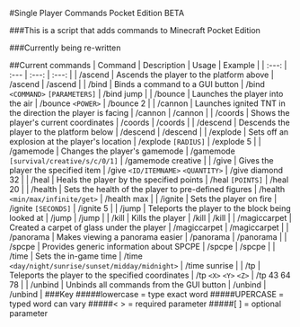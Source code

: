#Single Player Commands Pocket Edition BETA

###This is a script that adds commands to Minecraft Pocket Edition

###Currently being re-written

##Current commands
| Command | Description | Usage | Example |
| :---: | :--- | :---: | :---: |
| /ascend | Ascends the player to the platform above | /ascend | /ascend |
| /bind | Binds a command to a GUI button | /bind `<COMMAND>` `[PARAMETERS]` | /bind jump |
| /bounce | Launches the player into the air | /bounce `<POWER>` | /bounce 2 |
| /cannon | Launches ignited TNT in the direction the player is facing | /cannon | /cannon |
| /coords | Shows the player's current coordinates | /coords | /coords |
| /descend | Descends the player to the platform below | /descend | /descend |
| /explode | Sets off an explosion at the player's location | /explode `[RADIUS]` | /explode 5 |
| /gamemode | Changes the player's gamemode | /gamemode `[survival/creative/s/c/0/1]` | /gamemode creative |
| /give | Gives the player the specified item | /give `<ID/ITEMNAME>` `<QUANTITY>` | /give diamond 32 |
| /heal | Heals the player by the specified points | /heal `[POINTS]` | /heal 20 |
| /health | Sets the health of the player to pre-defined figures | /health `<min/max/infinite/get>` | /health max |
| /ignite | Sets the player on fire | /ignite `[SECONDS]` | /ignite 5 |
| /jump | Teleports the player to the block being looked at | /jump | /jump |
| /kill | Kills the player | /kill | /kill |
| /magiccarpet | Created a carpet of glass under the player | /magiccarpet | /magiccarpet |
| /panorama | Makes viewing a panorama easier | /panorama | /panorama |
| /spcpe | Provides generic information about SPCPE | /spcpe | /spcpe |
| /time | Sets the in-game time | /time `<day/night/sunrise/sunset/midday/midnight>` | /time sunrise |
| /tp | Teleports the player to the specified coordinates | /tp `<X>` `<Y>` `<Z>` | /tp 43 64 78 |
| /unbind | Unbinds all commands from the GUI button | /unbind | /unbind |
###Key
#####lowercase = type exact word
#####UPERCASE = typed word can vary
#####< > = required parameter
#####[ ] = optional parameter
